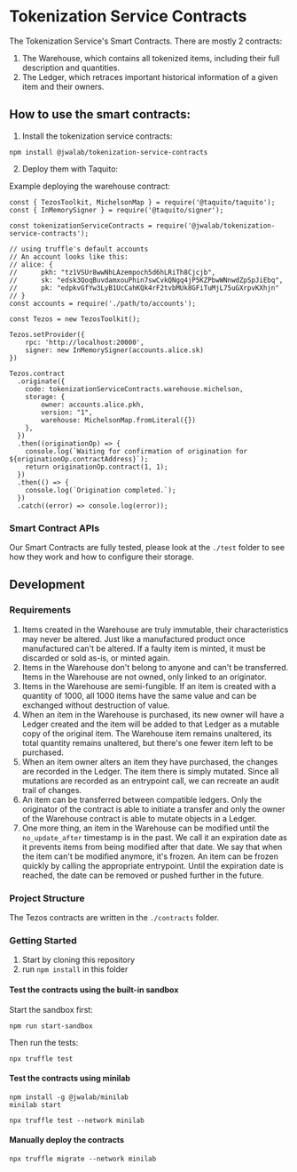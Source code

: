 # Tokenization Service Contracts

The Tokenization Service's Smart Contracts.
There are mostly 2 contracts:

1. The Warehouse, which contains all tokenized items, including their full description and quantities.
2. The Ledger, which retraces important historical information of a given item and their owners.

## How to use the smart contracts:

1. Install the tokenization service contracts:

```
npm install @jwalab/tokenization-service-contracts
```

2. Deploy them with Taquito:

Example deploying the warehouse contract:

```
const { TezosToolkit, MichelsonMap } = require('@taquito/taquito');
const { InMemorySigner } = require('@taquito/signer');

const tokenizationServiceContracts = require('@jwalab/tokenization-service-contracts');

// using truffle's default accounts
// An account looks like this:
// alice: {
//      pkh: "tz1VSUr8wwNhLAzempoch5d6hLRiTh8Cjcjb",
//      sk: "edsk3QoqBuvdamxouPhin7swCvkQNgq4jP5KZPbwWNnwdZpSpJiEbq",
//      pk: "edpkvGfYw3LyB1UcCahKQk4rF2tvbMUk8GFiTuMjL75uGXrpvKXhjn"
// }
const accounts = require('./path/to/accounts');

const Tezos = new TezosToolkit();

Tezos.setProvider({
    rpc: 'http://localhost:20000',
    signer: new InMemorySigner(accounts.alice.sk)
})

Tezos.contract
  .originate({
    code: tokenizationServiceContracts.warehouse.michelson,
    storage: {
        owner: accounts.alice.pkh,
        version: "1",
        warehouse: MichelsonMap.fromLiteral({})
    },
  })
  .then((originationOp) => {
    console.log(`Waiting for confirmation of origination for ${originationOp.contractAddress}`);
    return originationOp.contract(1, 1);
  })
  .then(() => {
    console.log(`Origination completed.`);
  })
  .catch((error) => console.log(error));
```

### Smart Contract APIs

Our Smart Contracts are fully tested, please look at the `./test` folder to see how they work and how to configure their storage.

## Development

### Requirements

1. Items created in the Warehouse are truly immutable, their characteristics may never be altered. Just like a manufactured product once manufactured can't be altered. If a faulty item is minted, it must be discarded or sold as-is, or minted again.
2. Items in the Warehouse don't belong to anyone and can't be transferred. Items in the Warehouse are not owned, only linked to an originator.
3. Items in the Warehouse are semi-fungible. If an item is created with a quantity of 1000, all 1000 items have the same value and can be exchanged without destruction of value.
4. When an item in the Warehouse is purchased, its new owner will have a Ledger created and the item will be added to that Ledger as a mutable copy of the original item. The Warehouse item remains unaltered, its total quantity remains unaltered, but there's one fewer item left to be purchased.
5. When an item owner alters an item they have purchased, the changes are recorded in the Ledger. The item there is simply mutated. Since all mutations are recorded as an entrypoint call, we can recreate an audit trail of changes.
6. An item can be transferred between compatible ledgers. Only the originator of the contract is able to initiate a transfer and only the owner of the Warehouse contract is able to mutate objects in a Ledger.
7. One more thing, an item in the Warehouse can be modified until the `no_update_after` timestamp is in the past. We call it an expiration date as it prevents items from being modified after that date. We say that when the item can't be modified anymore, it's frozen. An item can be frozen quickly by calling the appropriate entrypoint. Until the expiration date is reached, the date can be removed or pushed further in the future.

### Project Structure

The Tezos contracts are written in the `./contracts` folder.

### Getting Started

1. Start by cloning this repository
1. run `npm install` in this folder

#### Test the contracts using the built-in sandbox

Start the sandbox first:

```
npm run start-sandbox
```

Then run the tests:

```
npx truffle test
```

#### Test the contracts using minilab

```
npm install -g @jwalab/minilab
minilab start
```

```
npx truffle test --network minilab
```

#### Manually deploy the contracts

```
npx truffle migrate --network minilab
```
